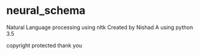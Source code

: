 # neural_schema
Natural Language processing using nltk
Created by Nishad A 
using python 3.5

copyright protected
thank you
